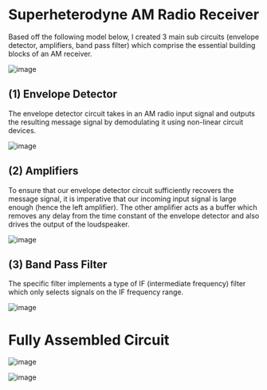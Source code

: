 # Superheterodyne AM Radio Receiver
Based off the following model below, I created 3 main sub circuits (envelope detector, amplifiers, band pass filter) which comprise the essential building blocks of an AM receiver.  

![image](https://github.com/ahmed23shaf/AMRadioReceiver/assets/112600024/56f29657-7136-4dd5-9fa4-75af0b416f66)

## (1) Envelope Detector
The envelope detector circuit takes in an AM radio input signal and outputs the resulting message signal by demodulating it using non-linear circuit devices.

![image](https://github.com/ahmed23shaf/AMRadioReceiver/assets/112600024/d3ca52fa-c431-469a-97e9-9af1ca05d5a6)

## (2) Amplifiers
To ensure that our envelope detector circuit sufficiently recovers the message signal, it is imperative that our incoming input signal is large enough (hence the left amplifier). The other amplifier acts as a buffer which removes any delay from the time constant of the envelope detector and also drives the output of the loudspeaker.

![image](https://github.com/ahmed23shaf/AMRadioReceiver/assets/112600024/601b2b4d-5f40-45f8-ae16-8829e9aa1063)

## (3) Band Pass Filter
The specific filter implements a type of IF (intermediate frequency) filter which only selects signals on the IF frequency range. 

![image](https://github.com/ahmed23shaf/AMRadioReceiver/assets/112600024/dd7f07ab-4677-4015-985d-1e3129b1f052)

# Fully Assembled Circuit

![image](https://github.com/ahmed23shaf/AMRadioReceiver/assets/112600024/7f4a6349-cc12-40c9-ace0-47407e42b0ad)


![image](https://github.com/ahmed23shaf/AMRadioReceiver/assets/112600024/fafdfb3c-7e9e-43a2-bead-482e72d33614)


